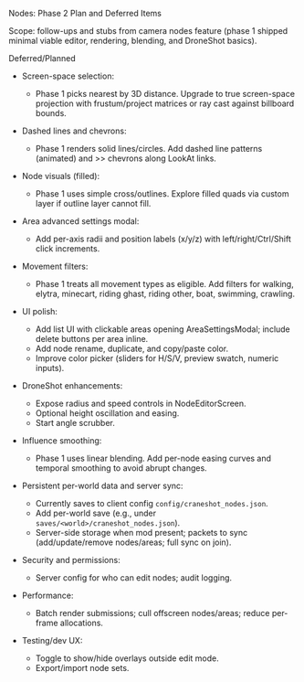 Nodes: Phase 2 Plan and Deferred Items

Scope: follow-ups and stubs from camera nodes feature (phase 1 shipped minimal viable editor, rendering, blending, and DroneShot basics).

Deferred/Planned
- Screen-space selection:
  - Phase 1 picks nearest by 3D distance. Upgrade to true screen-space projection with frustum/project matrices or ray cast against billboard bounds.

- Dashed lines and chevrons:
  - Phase 1 renders solid lines/circles. Add dashed line patterns (animated) and >> chevrons along LookAt links.

- Node visuals (filled):
  - Phase 1 uses simple cross/outlines. Explore filled quads via custom layer if outline layer cannot fill.

- Area advanced settings modal:
  - Add per-axis radii and position labels (x/y/z) with left/right/Ctrl/Shift click increments.

- Movement filters:
  - Phase 1 treats all movement types as eligible. Add filters for walking, elytra, minecart, riding ghast, riding other, boat, swimming, crawling.

- UI polish:
  - Add list UI with clickable areas opening AreaSettingsModal; include delete buttons per area inline.
  - Add node rename, duplicate, and copy/paste color.
  - Improve color picker (sliders for H/S/V, preview swatch, numeric inputs).

- DroneShot enhancements:
  - Expose radius and speed controls in NodeEditorScreen.
  - Optional height oscillation and easing.
  - Start angle scrubber.

- Influence smoothing:
  - Phase 1 uses linear blending. Add per-node easing curves and temporal smoothing to avoid abrupt changes.

- Persistent per-world data and server sync:
  - Currently saves to client config `config/craneshot_nodes.json`.
  - Add per-world save (e.g., under `saves/<world>/craneshot_nodes.json`).
  - Server-side storage when mod present; packets to sync (add/update/remove nodes/areas; full sync on join).

- Security and permissions:
  - Server config for who can edit nodes; audit logging.

- Performance:
  - Batch render submissions; cull offscreen nodes/areas; reduce per-frame allocations.

- Testing/dev UX:
  - Toggle to show/hide overlays outside edit mode.
  - Export/import node sets.

